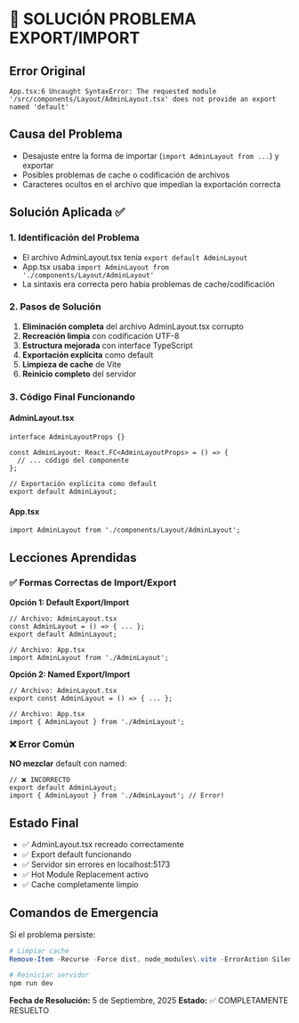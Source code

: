 # 🔧 SOLUCIÓN PROBLEMA EXPORT/IMPORT

## Error Original
```
App.tsx:6 Uncaught SyntaxError: The requested module '/src/components/Layout/AdminLayout.tsx' does not provide an export named 'default'
```

## Causa del Problema
- Desajuste entre la forma de importar (`import AdminLayout from ...`) y exportar
- Posibles problemas de cache o codificación de archivos
- Caracteres ocultos en el archivo que impedían la exportación correcta

## Solución Aplicada ✅

### 1. Identificación del Problema
- El archivo AdminLayout.tsx tenía `export default AdminLayout`
- App.tsx usaba `import AdminLayout from './components/Layout/AdminLayout'`
- La sintaxis era correcta pero había problemas de cache/codificación

### 2. Pasos de Solución
1. **Eliminación completa** del archivo AdminLayout.tsx corrupto
2. **Recreación limpia** con codificación UTF-8
3. **Estructura mejorada** con interface TypeScript
4. **Exportación explícita** como default
5. **Limpieza de cache** de Vite
6. **Reinicio completo** del servidor

### 3. Código Final Funcionando

#### AdminLayout.tsx
```tsx
interface AdminLayoutProps {}

const AdminLayout: React.FC<AdminLayoutProps> = () => {
  // ... código del componente
};

// Exportación explícita como default
export default AdminLayout;
```

#### App.tsx
```tsx
import AdminLayout from './components/Layout/AdminLayout';
```

## Lecciones Aprendidas

### ✅ Formas Correctas de Import/Export

**Opción 1: Default Export/Import**
```tsx
// Archivo: AdminLayout.tsx
const AdminLayout = () => { ... };
export default AdminLayout;

// Archivo: App.tsx
import AdminLayout from './AdminLayout';
```

**Opción 2: Named Export/Import**
```tsx
// Archivo: AdminLayout.tsx
export const AdminLayout = () => { ... };

// Archivo: App.tsx
import { AdminLayout } from './AdminLayout';
```

### ❌ Error Común
**NO mezclar** default con named:
```tsx
// ❌ INCORRECTO
export default AdminLayout;
import { AdminLayout } from './AdminLayout'; // Error!
```

## Estado Final
- ✅ AdminLayout.tsx recreado correctamente
- ✅ Export default funcionando
- ✅ Servidor sin errores en localhost:5173
- ✅ Hot Module Replacement activo
- ✅ Cache completamente limpio

## Comandos de Emergencia
Si el problema persiste:
```powershell
# Limpiar cache
Remove-Item -Recurse -Force dist, node_modules\.vite -ErrorAction SilentlyContinue

# Reiniciar servidor
npm run dev
```

**Fecha de Resolución:** 5 de Septiembre, 2025
**Estado:** ✅ COMPLETAMENTE RESUELTO
